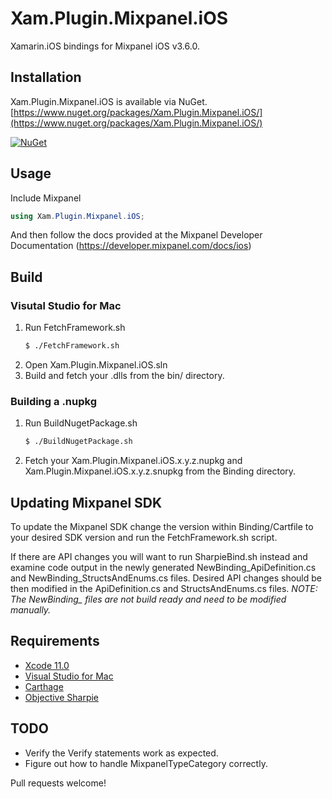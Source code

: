# Xam.Plugin.Mixpanel.iOS

Xamarin.iOS bindings for Mixpanel iOS v3.6.0.


## Installation

Xam.Plugin.Mixpanel.iOS is available via NuGet.
[https://www.nuget.org/packages/Xam.Plugin.Mixpanel.iOS/](https://www.nuget.org/packages/Xam.Plugin.Mixpanel.iOS/)

[![NuGet](https://img.shields.io/nuget/vpre/Xam.Plugin.Mixpanel.iOS.svg?label=NuGet)](https://www.nuget.org/packages/Xam.Plugin.Mixpanel.iOS)

## Usage

Include Mixpanel
``` c#
using Xam.Plugin.Mixpanel.iOS;
```

And then follow the docs provided at the Mixpanel Developer Documentation (https://developer.mixpanel.com/docs/ios)

## Build

### Visutal Studio for Mac
1. Run FetchFramework.sh 
    ``` sh
    $ ./FetchFramework.sh
    ```
2. Open Xam.Plugin.Mixpanel.iOS.sln
3. Build and fetch your .dlls from the bin/ directory.

### Building a .nupkg
1. Run BuildNugetPackage.sh
    ``` sh
    $ ./BuildNugetPackage.sh
    ```
2. Fetch your Xam.Plugin.Mixpanel.iOS.x.y.z.nupkg and Xam.Plugin.Mixpanel.iOS.x.y.z.snupkg from the Binding directory.

## Updating Mixpanel SDK
To update the Mixpanel SDK change the version within Binding/Cartfile to your desired SDK version and run the FetchFramework.sh script.

If there are API changes you will want to run SharpieBind.sh instead and examine code output in the newly generated NewBinding_ApiDefinition.cs and NewBinding_StructsAndEnums.cs files. Desired API changes should be then modified in the ApiDefinition.cs and StructsAndEnums.cs files. 
*NOTE: The NewBinding_ files are not build ready and need to be modified manually.*

## Requirements
- [Xcode 11.0](https://developer.apple.com/download/more/)
- [Visual Studio for Mac](https://visualstudio.microsoft.com/vs/mac/)
- [Carthage](https://github.com/Carthage/Carthage)
- [Objective Sharpie](https://docs.microsoft.com/en-us/xamarin/cross-platform/macios/binding/objective-sharpie/get-started)


## TODO
* Verify the Verify statements work as expected.
* Figure out how to handle MixpanelTypeCategory correctly.

Pull requests welcome!
